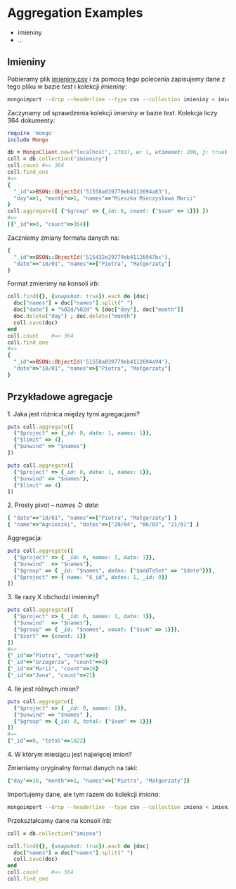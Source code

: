 # Aggregation Examples

* imieniny
* ...

## Imieniny

Pobieramy plik
[imieniny.csv](https://raw.github.com/wbzyl/nosql-tutorial/master/pp/GeoIP/data/imieniny.csv)
i za pomocą tego polecenia zapisujemy dane z tego pliku w bazie *test*
i kolekcji *imieniny*:

```sh
mongoimport --drop --headerline --type csv --collection imieniny < imieniny.csv
```

Zaczynamy od sprawdzenia kolekcji *imieniny* w bazie *test*.
Kolekcja liczy 364 dokumenty:

```ruby
require 'mongo'
include Mongo

db = MongoClient.new("localhost", 27017, w: 1, wtimeout: 200, j: true).db("test")
coll = db.collection("imieniny")
coll.count #=> 364
coll.find_one
#=>
{
  "_id"=>BSON::ObjectId('51558a039779eb4112694a83'),
  "day"=>1, "month"=>1, "names"=>"Mieszka Mieczysława Marii"
}
coll.aggregate([ {"$group" => {_id: 0, count: {"$sum" => 1}}} ])
#=>
[{"_id"=>0, "count"=>364}]
```

Zaczniemy zmiany formatu danych na:

```ruby
{
  "_id"=>BSON::ObjectId('515432e29779eb41126947bc'),
  "date"=>"18/01", "names"=>["Piotra", "Małgorzaty"]
}
```

Format zmienimy na konsoli *irb*:

```ruby
coll.find({}, {snapshot: true}).each do |doc|
  doc["names"] = doc["names"].split(" ")
  doc["date"] = "%02d/%02d" % [doc["day"], doc["month"]]
  doc.delete("day") ; doc.delete("month")
  coll.save(doc)
end
coll.count    #=> 364
coll.find_one
#=>
{
  "_id"=>BSON::ObjectId('51558a039779eb4112694a94'),
  "date"=>"18/01", "names"=>["Piotra", "Małgorzaty"]
}
```

## Przykładowe agregacje

1\. Jaka jest różnica między tymi agregacjami?

```ruby
puts coll.aggregate([
  {"$project" => {_id: 0, date: 1, names: 1}},
  {"$limit" => 4},
  {"$unwind" => "$names"}
])

puts coll.aggregate([
  {"$project" => {_id: 0, date: 1, names: 1}},
  {"$unwind" => "$names"},
  {"$limit" => 4}
])
```

2\. Prosty pivot – *names* ↺ *date*:

```ruby
{ "date"=>"18/01", "names"=>["Piotra", "Małgorzaty"] }
{ "name"=>"Agnieszki", "dates"=>["20/04", "06/03", "21/01"] }
```

Aggregacja:

```ruby
puts coll.aggregate([
  {"$project" => { _id: 0, names: 1, date: 1}},
  {"$unwind"  => "$names"},
  {"$group" => { _id: "$names", dates: {"$addToSet" => "$date"}}},
  {"$project" => { name: "$_id", dates: 1, _id: 0}}
])
```

3\. Ile razy X obchodzi imieniny?

```ruby
puts coll.aggregate([
  {"$project" => { _id: 0, names: 1, date: 1}},
  {"$unwind"  => "$names"},
  {"$group" => { _id: "$names", count: {"$sum" => 1}}},
  {"$sort" => {count: 1}}
])
#=>
{"_id"=>"Piotra", "count"=>9}
{"_id"=>"Grzegorza", "count"=>9}
{"_id"=>"Marii", "count"=>16}
{"_id"=>"Jana", "count"=>21}
```

4\. Ile jest różnych imion?

```ruby
puts coll.aggregate([
  {"$project" => { _id: 0, names: 1}},
  {"$unwind" => "$names" },
  {"$group" => {_id: 0, total: {"$sum" => 1}}}
])
#=>
{"_id"=>0, "total"=>1022}
```

4\. W którym miesiącu jest najwięcej imion?

Zmieniamy oryginalny format danych na taki:

```ruby
{"day"=>18, "month"=>1, "names"=>["Piotra", "Małgorzaty"]}
```
Importujemy dane, ale tym razem do kolekcji *imiona*:

```sh
mongoimport --drop --headerline --type csv --collection imiona < imieniny.csv
```

Przekształcamy dane na konsoli *irb*:

```ruby
coll = db.collection("imiona")

coll.find({}, {snapshot: true}).each do |doc|
  doc["names"] = doc["names"].split(" ")
  coll.save(doc)
end
coll.count    #=> 364
coll.find_one
```

